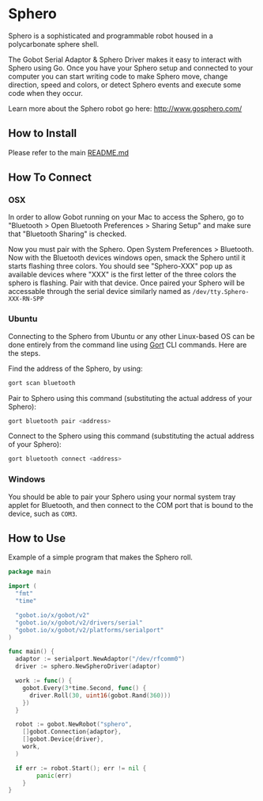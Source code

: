 # Sphero

Sphero is a sophisticated and programmable robot housed in a polycarbonate sphere shell.

The Gobot Serial Adaptor & Sphero Driver makes it easy to interact with Sphero using Go. Once you have your Sphero setup
and connected to your computer you can start writing code to make Sphero move, change direction, speed and colors, or
detect Sphero events and execute some code when they occur.

Learn more about the Sphero robot go here: <http://www.gosphero.com/>

## How to Install

Please refer to the main [README.md](https://github.com/hybridgroup/gobot/blob/release/README.md)

## How To Connect

### OSX

In order to allow Gobot running on your Mac to access the Sphero, go to "Bluetooth > Open Bluetooth Preferences > Sharing Setup"
and make sure that "Bluetooth Sharing" is checked.

Now you must pair with the Sphero. Open System Preferences > Bluetooth. Now with the Bluetooth devices windows open, smack
the Sphero until it starts flashing three colors. You should see "Sphero-XXX" pop up as available devices where "XXX" is
the first letter of the three colors the sphero is flashing. Pair with that device. Once paired your Sphero will be accessable
through the serial device similarly named as `/dev/tty.Sphero-XXX-RN-SPP`

### Ubuntu

Connecting to the Sphero from Ubuntu or any other Linux-based OS can be done entirely from the command line using [Gort](http://gort.io/)
CLI commands. Here are the steps.

Find the address of the Sphero, by using:

```sh
gort scan bluetooth
```

Pair to Sphero using this command (substituting the actual address of your Sphero):

```sh
gort bluetooth pair <address>
```

Connect to the Sphero using this command (substituting the actual address of your Sphero):

```sh
gort bluetooth connect <address>
```

### Windows

You should be able to pair your Sphero using your normal system tray applet for Bluetooth, and then connect to the COM
port that is bound to the device, such as `COM3`.

## How to Use

Example of a simple program that makes the Sphero roll.

```go
package main

import (
  "fmt"
  "time"

  "gobot.io/x/gobot/v2"
  "gobot.io/x/gobot/v2/drivers/serial"
  "gobot.io/x/gobot/v2/platforms/serialport"
)

func main() {
  adaptor := serialport.NewAdaptor("/dev/rfcomm0")
  driver := sphero.NewSpheroDriver(adaptor)

  work := func() {
    gobot.Every(3*time.Second, func() {
      driver.Roll(30, uint16(gobot.Rand(360)))
    })
  }

  robot := gobot.NewRobot("sphero",
    []gobot.Connection{adaptor},
    []gobot.Device{driver},
    work,
  )

  if err := robot.Start(); err != nil {
		panic(err)
	}
}
```
